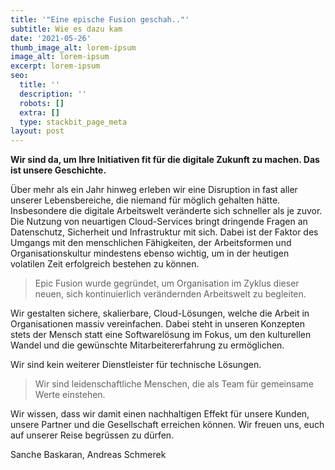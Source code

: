 ```yaml
---
title: '"Eine epische Fusion geschah.."'
subtitle: Wie es dazu kam
date: '2021-05-26'
thumb_image_alt: lorem-ipsum
image_alt: lorem-ipsum
excerpt: lorem-ipsum
seo:
  title: ''
  description: ''
  robots: []
  extra: []
  type: stackbit_page_meta
layout: post
---
```

**Wir sind da, um Ihre Initiativen fit für die digitale Zukunft zu machen. Das ist unsere Geschichte.**

Über mehr als ein Jahr hinweg erleben wir eine Disruption in fast aller unserer Lebensbereiche, die niemand für möglich gehalten hätte. Insbesondere die digitale Arbeitswelt veränderte sich schneller als je zuvor. Die Nutzung von neuartigen Cloud-Services bringt dringende Fragen an Datenschutz, Sicherheit und Infrastruktur mit sich. Dabei ist der Faktor des Umgangs mit den menschlichen Fähigkeiten, der Arbeitsformen und Organisationskultur mindestens ebenso wichtig, um in der heutigen volatilen Zeit erfolgreich bestehen zu können.

> Epic Fusion wurde gegründet, um Organisation im Zyklus dieser neuen, sich kontinuierlich verändernden Arbeitswelt zu begleiten.

Wir gestalten sichere, skalierbare, Cloud-Lösungen, welche die Arbeit in Organisationen massiv vereinfachen. Dabei steht in unseren Konzepten stets der Mensch statt eine Softwarelösung im Fokus, um den kulturellen Wandel und die gewünschte Mitarbeitererfahrung zu ermöglichen.

Wir sind kein weiterer Dienstleister für technische Lösungen.

> Wir sind leidenschaftliche Menschen, die als Team für gemeinsame Werte einstehen.

Wir wissen, dass wir damit einen nachhaltigen Effekt für unsere Kunden, unsere Partner und die Gesellschaft erreichen können. Wir freuen uns, euch auf unserer Reise begrüssen zu dürfen. 

Sanche Baskaran, Andreas Schmerek
